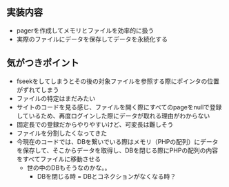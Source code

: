 ## 実装内容
- pagerを作成してメモリとファイルを効率的に扱う
- 実際のファイルにデータを保存してデータを永続化する


## 気がつきポイント
- fseekをしてしまうとその後の対象ファイルを参照する際にポインタの位置がずれてしまう
- ファイルの特定はまだみたい
- サイトのコードを見る感じ、ファイルを開く際にすべてのpageをnullで登録しているため、再度ログインした際にデータが取れる理由がわからない
- 固定長での登録だからやりやすいけど、可変長は難しそう
- ファイルを分割したくなってきた
- 今現在のコードでは、DBを繋いでいる際はメモリ（PHPの配列）にデータを保存して、そこからデータを取得し、DBを閉じる際にPHPの配列の内容をすべてファイルに移動させる
  - 世の中のDBもそうなのかな。。
    - DBを閉じる時 = DBとコネクションがなくなる時？
